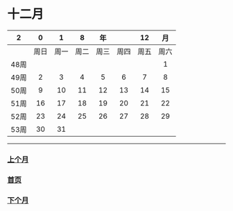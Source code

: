 # 十二月
|2|0|1|8|年||12|月|
|:---:|:---:|:---:|:---:|:---:|:---:|:---:|:---:|
||周日|周一|周二|周三|周四|周五|周六|
|48周|||||||1|
|49周|2|3|4|5|6|7|8|
|50周|9|10|11|12|13|14|15|
|51周|16|17|18|19|20|21|22|
|52周|23|24|25|26|27|28|29|
|53周|30|31||||||

---
### [上个月](https://github.com/queenta/goddog/blob/master/Nov.md)
### [首页](https://github.com/queenta/goddog/blob/master/README.md)
### [下个月](https://github.com/queenta/goddog/blob/master/.md)
